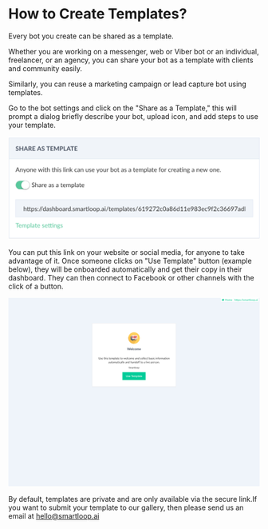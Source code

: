 # How to Create Templates?

Every bot you create can be shared as a template. 

Whether you are working on a messenger, web or Viber bot or an individual, freelancer, or an agency, you can share your bot as a template with clients and community easily.

Similarly, you can reuse a marketing campaign or lead capture bot using templates.

Go to the bot settings and click on the "Share as a Template," this will prompt a dialog briefly describe your bot, upload icon, and add steps to use your template.

![](./template-new.png)


You can put this link on your website or social media, for anyone to take advantage of it. Once someone clicks on "Use Template" button (example below), they will be onboarded automatically and get their copy in their dashboard. They can then connect to Facebook or other channels with the click of a button.

![](./template-install.png)

By default, templates are private and are only available via the secure link.If you want to submit your template to our gallery, then please send us an email at [hello@smartloop.ai](hello@smartloop.ai)

